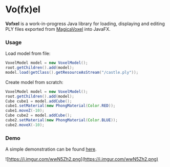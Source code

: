 # Vo(fx)el

**Vofxel** is a work-in-progress Java library for loading, displaying and editing PLY files exported from [MagicaVoxel](https://ephtracy.github.io/) into JavaFX.

### Usage
Load model from file:
```java
VoxelModel model = new VoxelModel();
root.getChildren().add(model);
model.load(getClass().getResourceAsStream("/castle.ply"));
```
   
Create model from scratch:
```java
VoxelModel model = new VoxelModel();
root.getChildren().add(model);
Cube cube1 = model.addCube();
cube1.setMaterial(new PhongMaterial(Color.RED));
cube1.moveZ(-10);
Cube cube2 = model.addCube();
cube2.setMaterial(new PhongMaterial(Color.BLUE));
cube2.moveX(-10);
```

### Demo
A simple demonstration can be found [here](https://github.com/iAmGio/vofxel/blob/master/src/test/java/eu/iamgio/vofxel/AppTest.java).

![https://i.imgur.com/wwN5Zh2.png](https://i.imgur.com/wwN5Zh2.png) 